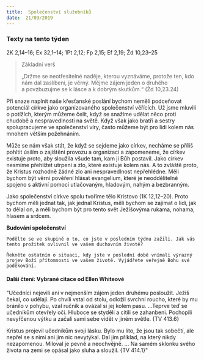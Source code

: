 ```yaml
---
title:  Společenství služebníků
date:  21/09/2019
---
```


### Texty na tento týden
2K 2,14–16; Ex 32,1–14; 1Pt 2,12; Fp 2,15; Ef 2,19; Žd 10,23–25

> <p>Základní verš</p>
> „Držme se neotřesitelné naděje, kterou vyznáváme, protože ten, kdo nám dal zaslíbení, je věrný. Mějme zájem jeden o druhého a povzbuzujme se k lásce a k dobrým skutkům.“ (Žd 10,23.24)

Při snaze naplnit naše křesťanské poslání bychom neměli podceňovat potenciál církve jako organizovaného společenství věřících. Už jsme mluvili o potížích, kterým můžeme čelit, když se snažíme udělat něco proti chudobě a nespravedlnosti na světě. Když však jako bratři a sestry spolupracujeme ve společenství víry, často můžeme být pro lidi kolem nás mnohem větším požehnáním.

Může se nám však stát, že když se sejdeme jako církev, necháme se příliš pohltit úsilím o zajištění provozu a organizaci a zapomeneme, že církev existuje proto, aby sloužila všude tam, kam ji Bůh postavil. Jako církev nesmíme přehlížet utrpení a zlo, které existuje kolem nás. A to zvláště proto, že Kristus rozhodně žádné zlo ani nespravedlnost nepřehlédne. Měli bychom být věrni pověření hlásat evangelium, které je neoddělitelně spojeno s aktivní pomocí utlačovaným, hladovým, nahým a bezbranným.

Jako společenství církve spolu tvoříme tělo Kristovo (1K 12,12–20). Proto bychom měli jednat tak, jak jednal Kristus, měli bychom se zajímat o lidi, jak to dělal on, a měli bychom být pro tento svět Ježíšovýma rukama, nohama, hlasem a srdcem.

**Budování společenství**

`Podělte se ve skupině o to, co jste v posledním týdnu zažili. Jak vás tento prožitek ovlivnil ve vašem duchovním životě?`

`Řekněte ostatním o situaci, kdy jste v poslední době vnímali výrazný projev Boží přítomnosti ve vašem životě. Vyjádřete veřejně Bohu své poděkování.`

#### Další čtení: Vybrané citace od Ellen Whiteové

"Učedníci nejevili ani v nejmenším zájem jeden druhému posloužit. Ježíš čekal, co udělají. Po chvíli vstal od stolu, odložil svrchní roucho, které by mu bránilo v pohybu, vzal ručník a ovázal si jej kolem pasu. ...Teprve teď se učedníkům otevřely oči. Hluboce se styděli a cítili se zahanbeni. Pochopili nevyřčenou výtku a začali sami sebe vidět v jiném světle. {TV 413.6}

Kristus projevil učedníkům svoji lásku. Bylo mu líto, že jsou tak sobečtí, ale nepřel se s nimi ani jim nic nevytýkal. Dal jim příklad, na který nikdy nezapomenou. Miloval je pevně a neochvějně. ... Na samém sklonku svého života na zemi se opásal jako sluha a sloužil. {TV 414.1}"
